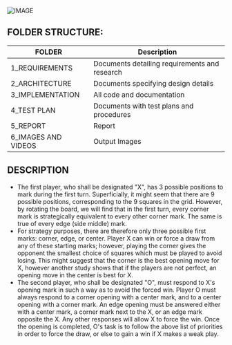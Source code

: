 

![IMAGE](https://www.arkadium.com/arenaxstorage-blob/arenax-index/_arena-shared-content_/arkcom-game-arts/tic-tac-toe/Game_Tiles/jpeg/1000x312.jpg)


## FOLDER STRUCTURE:


| FOLDER | Description | 
| ----- | ----- | 
| 1_REQUIREMENTS | Documents detailing requirements and research |
| 2_ARCHITECTURE| Documents specifying design details |
| 3_IMPLEMENTATION | All code and documentation |
| 4_TEST PLAN | Documents with test plans and procedures|
| 5_REPORT | Report|
| 6_IMAGES AND VIDEOS | Output Images|


## DESCRIPTION


*	The first player, who shall be designated "X", has 3 possible positions to mark during the first turn. Superficially, it might seem that there are 9 possible positions, corresponding to the 9 squares in the grid. However, by rotating the board, we will find that in the first turn, every corner mark is strategically equivalent to every other corner mark. The same is true of every edge (side middle) mark.
*	 For strategy purposes, there are therefore only three possible first marks: corner, edge, or center. Player X can win or force a draw from any of these starting marks; however, playing the corner gives the opponent the smallest choice of squares which must be played to avoid losing. This might suggest that the corner is the best opening move for X, however another study shows that if the players are not perfect, an opening move in the center is best for X.
*	The second player, who shall be designated "O", must respond to X's opening mark in such a way as to avoid the forced win. Player O must always respond to a corner opening with a center mark, and to a center opening with a corner mark. An edge opening must be answered either with a center mark, a corner mark next to the X, or an edge mark opposite the X. Any other responses will allow X to force the win. Once the opening is completed, O's task is to follow the above list of priorities in order to force the draw, or else to gain a win if X makes a weak play.
